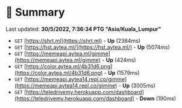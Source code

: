 # 📖 Summary
Last updated: **30/5/2022, 7:36:34 PTG "Asia/Kuala_Lumpur"**

- `GET` [https://shrt.ml](https://shrt.ml) - **Up** (2384ms)
- `GET` [https://hst.aytea.ml/](https://hst.aytea.ml/) - **Up** (5074ms)
- `GET` [https://memeapi.aytea.ml/gimme](https://memeapi.aytea.ml/gimme) - **Up** (424ms)
- `GET` [https://color.aytea.ml/4b31d6.png](https://color.aytea.ml/4b31d6.png) - **Up** (1579ms)
- `GET` [https://memeapi.aytea14.repl.co/gimme](https://memeapi.aytea14.repl.co/gimme) - **Up** (3005ms)
- `GET` [https://teledrivemy.herokuapp.com/dashboard](https://teledrivemy.herokuapp.com/dashboard) - **Down** (190ms)
